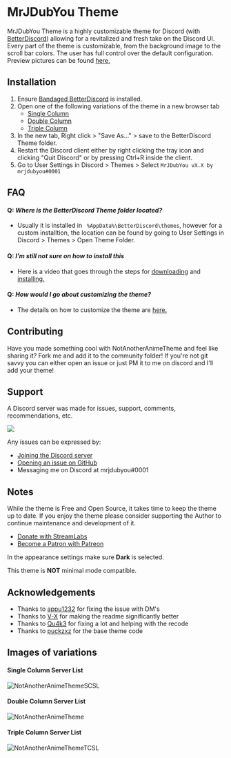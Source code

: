 # MrJDubYou Theme
MrJDubYou Theme is a highly customizable theme for Discord (with [BetterDiscord](https://github.com/rauenzi/BetterDiscordApp/releases/latest)) allowing for a revitalized and fresh take on the Discord UI. Every part of the theme is customizable, from the background image to the scroll bar colors. The user has full control over the default configuration. Preview pictures can be found [here.](https://github.com/MrJDubYou/betterdiscord#images-of-variations)

## Installation
1. Ensure [Bandaged BetterDiscord](https://github.com/rauenzi/BetterDiscordApp/releases/latest) is installed.
2. Open one of the following variations of the theme in a new browser tab
      * [Single Column](https://raw.githubusercontent.com/MrJDubYou/betterdiscord/master/MrJDubYouSCSL.theme.css)
      * [Double Column](https://raw.githubusercontent.com/MrJDubYou/betterdiscord/master/MrJDubYouDCSL.theme.css)
      * [Triple Column](https://raw.githubusercontent.com/MrJDubYou/betterdiscord/master/MrJDubYouTCSL.theme.css)
3. In the new tab, Right click > "Save As..." > save to the BetterDiscord Theme folder.
4. Restart the Discord client either by right clicking the tray icon and clicking "Quit Discord" or by pressing Ctrl+R inside the client.
5. Go to User Settings in Discord > Themes > Select `MrJDubYou vX.X by mrjdubyou#0001`

## FAQ

####  Q: *Where is the BetterDiscord Theme folder located?*
   - Usually it is installed in ` %AppData%\BetterDiscord\themes`, however for a custom installtion, the location can be found by going to User Settings in Discord > Themes > Open Theme Folder.

####  Q: *I'm still not sure on how to install this*
  - Here is a video that goes through the steps for [downloading](https://www.youtube.com/watch?v=1ML5_F-n5iw) and [installing.](https://www.youtube.com/watch?v=R-aZTjHWRZc)

#### Q: *How would I go about customizing the theme?*
  - The details on how to customize the theme are [here.](https://www.youtube.com/watch?v=YYsdNkLOQjU)

## Contributing
Have you made something cool with NotAnotherAnimeTheme and feel like sharing it? Fork me and add it to the community folder! If you're not git savvy you can either open an issue or just PM it to me on discord and I'll add your theme!

## Support
A Discord server was made for issues, support, comments, recommendations, etc.

[<img src="https://canary.discordapp.com/api/guilds/412794678791110664/widget.png?style=banner3">](https://discord.gg/FdZhbjY)

Any issues can be expressed by:

* [Joining the Discord server](https://discord.gg/FdZhbjY)
* [Opening an issue on GitHub](https://github.com/mrjdubyou/betterdiscord/issues)
* Messaging me on Discord at mrjdubyou#0001

## Notes
While the theme is Free and Open Source, it takes time to keep the theme up to date. If you enjoy the theme please consider supporting the Author to continue maintenance and development of it.
* [Donate with StreamLabs](https://www.streamlabs.com/mrjdubyou)
* [Become a Patron with Patreon](https://www.patreon.com/MrJDubYou)

In the appearance settings make sure **Dark** is selected.

This theme is **NOT** minimal mode compatible.

## Acknowledgements
* Thanks to [appu1232](https://github.com/appu1232/) for fixing the issue with DM's
* Thanks to [V-X](https://github.com/ImVexed) for making the readme significantly better
* Thanks to [Qu4k3](https://github.com/Qu4k3) for fixing a lot and helping with the recode
* Thanks to [puckzxz](https://github.com/puckzxz) for the base theme code

## Images of variations
#### Single Column Server List
![NotAnotherAnimeThemeSCSL](https://i.imgur.com/HStMvDg.jpg)
#### Double Column Server List
![NotAnotherAnimeTheme](https://i.imgur.com/B5N8Owl.jpg)
#### Triple Column Server List
![NotAnotherAnimeThemeTCSL](https://i.imgur.com/J4CHHcV.jpg)
